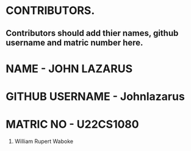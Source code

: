 # CONTRIBUTORS.
## Contributors should add thier names, github username and matric number here.
# NAME - JOHN LAZARUS
# GITHUB USERNAME - Johnlazarus
# MATRIC NO - U22CS1080
<ol>
<li>William Rupert Waboke

</ol>
